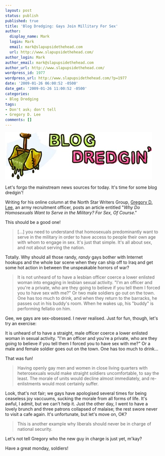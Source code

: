 ```yaml
---
layout: post
status: publish
published: true
title: 'Blog Dredging: Gays Join Millitary For Sex'
author:
  display_name: Mark
  login: Mark
  email: mark@slapupsidethehead.com
  url: http://www.slapupsidethehead.com/
author_login: Mark
author_email: mark@slapupsidethehead.com
author_url: http://www.slapupsidethehead.com/
wordpress_id: 1977
wordpress_url: http://www.slapupsidethehead.com/?p=1977
date: '2009-01-26 06:00:52 -0500'
date_gmt: '2009-01-26 11:00:52 -0500'
categories:
- Blog Dredging
tags:
- Don't ask; don't tell
- Gregory D. Lee
comments: []
---
```

![Blog Dredgin'](/wp-content/media/2009/01/blog-dredgin.jpg "Blog Dredgin'")

Let's forgo the mainstream news sources for today. It's time for some blog dredgin'!

Writing for his online column at the North Star Writers Group, [Gregory D. Lee](http://www.northstarwriters.com/gl060.htm "Never heard of him either."), an army recruitment officer, posts an article entitled "_Why Do Homosexuals Want to Serve in the Military? For Sex, Of Course_."

This should be a good one!

> [...] you need to understand that homosexuals predominantly want to serve in the military in order to have access to people their own age with whom to engage in sex. It's just that simple. It's all about sex, and not about serving the nation.

Totally. Why should all those randy, _randy_ gays bother with Internet hookups and the whole bar scene when they can ship off to Iraq and get some hot action in between the unspeakable horrors of war?

> It is not unheard of to have a lesbian officer coerce a lower enlisted woman into engaging in lesbian sexual activity. "I'm an officer and you're a private, who are they going to believe if you tell them I forced you to have sex with me?" Or two male soldiers go out on the town. One has too much to drink, and when they return to the barracks, he passes out in his buddy's room. When he wakes up, his "buddy" is performing fellatio on him. 

Gee, we gays are sex-obsessed. I never realised. Just for fun, though, let's try an exercise:

It is unheard of to have a straight, male officer coerce a lower enlisted woman in sexual activity. "I'm an officer and you're a private, who are they going to believe if you tell them I forced you to have sex with me?" Or a male and female soldier goes out on the town. One has too much to drink...

That was fun!

> Having openly gay men and women in close living quarters with heterosexuals would make straight soldiers uncomfortable, to say the least. The morale of units would decline almost immediately, and re-enlistments would most certainly suffer. 

Look, that's not fair; we gays have apologised several times for being ceaseless joy vaccuums, sucking the morale from all forms of life. It's awful, I admit, but we can't help it. Just the other day, I went to have a lovely brunch and three patrons collapsed of malaise; the rest swore never to visit a cafe again. It's unfortunate, but let's move on, OK?

> This is another example why liberals should never be in charge of national security.

Let's not tell Gregory who the new guy in charge is just yet, m'kay?

Have a great monday, soldiers!

